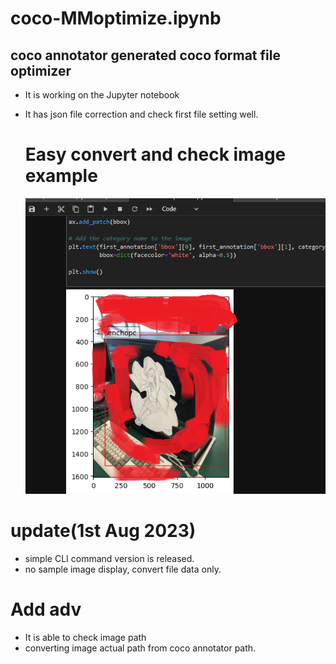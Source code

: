 # coco-MMoptimize.ipynb

## coco annotator generated coco format file optimizer
- It is working on the Jupyter notebook
- It has json file correction and check first file setting well.

  # Easy convert and check image example 


  ![checkResult](https://github.com/mi-kaneyon/coco-data/blob/main/coco-corrector/senchople.png)


# update(1st Aug 2023)
- simple CLI command version is released.
- no sample image display, convert file data only.

# Add adv 
- It is able to check image path
- converting image actual path from coco annotator path.

